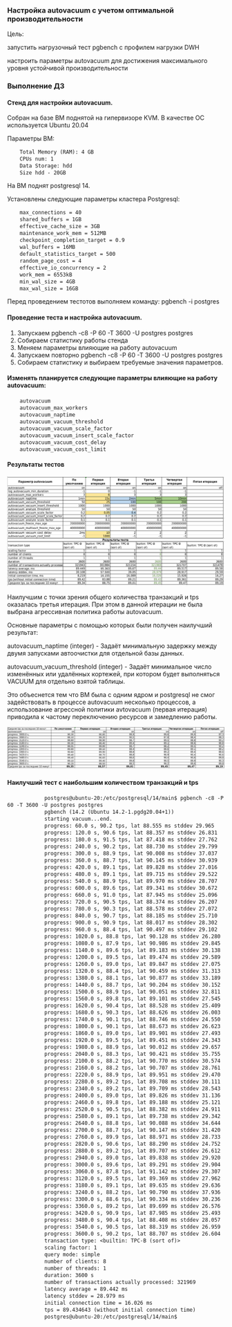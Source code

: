 ### Настройка autovacuum с учетом оптимальной производительности

Цель:

запустить нагрузочный тест pgbench с профилем нагрузки DWH

настроить параметры autovacuum для достижения максимального уровня устойчивой производительности

### Выполнение ДЗ

#### Стенд для настройки autovacuum.

Собран на базе ВМ поднятой на гипервизоре KVM. В качестве ОС используется Ubuntu 20.04

Параметры ВМ:

        Total Memory (RAM): 4 GB
        CPUs num: 1
        Data Storage: hdd
        Size hdd - 20GB
    
На ВМ поднят postgresql 14.

Установлены следующие параметры кластера Postgresql:

        max_connections = 40
        shared_buffers = 1GB
        effective_cache_size = 3GB
        maintenance_work_mem = 512MB
        checkpoint_completion_target = 0.9
        wal_buffers = 16MB
        default_statistics_target = 500
        random_page_cost = 4
        effective_io_concurrency = 2
        work_mem = 6553kB
        min_wal_size = 4GB
        max_wal_size = 16GB

Перед проведением тестотов выполняем команду:
     pgbench -i postgres

#### Проведение теста и настройка autovacuum.

1. Запускаем pgbench -c8 -P 60 -T 3600 -U postgres postgres
2. Собираем статистику работы стенда
3. Меняем параметры влияющие на работу autovacuum 
4. Запускаем повторно pgbench -c8 -P 60 -T 3600 -U postgres postgres
5. Собираем статистику и выбираем требуемые значения параметров.

#### Изменять планируется следующие параметры влияющие на работу autovacuum:

        autovacuum
        autovacuum_max_workers
        autovacuum_naptime
        autovacuum_vacuum_threshold
        autovacuum_vacuum_scale_factor
        autovacuum_vacuum_insert_scale_factor
        autovacuum_vacuum_cost_delay
        autovacuum_vacuum_cost_limit

#### Результаты тестов

![picture](pic_autovac_01.png)

Наилучшим с точки зрения общего количества транзакций и tps оказалась третья итерация. При этом в данной итерации не была выбрана агрессивная политика работы autovacuum. 

Основные параметры с помощью которых были получен наилучший результат:

autovacuum_naptime (integer) - Задаёт минимальную задержку между двумя запусками автоочистки для отдельной базы данных. 

autovacuum_vacuum_threshold (integer) - Задаёт минимальное число изменённых или удалённых кортежей, при котором будет выполняться VACUUM для отдельно взятой таблицы. 

Это объеснется тем что ВМ была с одним ядром и postgresql не смог задействовать в процессе autovacuum несколько процессов, а использование агрессной политики avtovacuum (первая итерация) приводила к частому переключению ресурсов и замедлению работы.



![picture](pic_autovac_02.png)


#### Наилучший тест с наибольшим количеством транзакций и tps

                postgres@ubuntu-20:/etc/postgresql/14/main$ pgbench -c8 -P 60 -T 3600 -U postgres postgres
                pgbench (14.2 (Ubuntu 14.2-1.pgdg20.04+1))
                starting vacuum...end.
                progress: 60.0 s, 90.2 tps, lat 88.555 ms stddev 29.965
                progress: 120.0 s, 90.6 tps, lat 88.357 ms stddev 26.831
                progress: 180.0 s, 91.5 tps, lat 87.418 ms stddev 27.762
                progress: 240.0 s, 90.2 tps, lat 88.730 ms stddev 29.799
                progress: 300.0 s, 88.9 tps, lat 90.008 ms stddev 37.037
                progress: 360.0 s, 88.7 tps, lat 90.145 ms stddev 30.939
                progress: 420.0 s, 89.1 tps, lat 89.828 ms stddev 27.016
                progress: 480.0 s, 89.1 tps, lat 89.715 ms stddev 29.522
                progress: 540.0 s, 88.9 tps, lat 89.970 ms stddev 28.707
                progress: 600.0 s, 89.6 tps, lat 89.341 ms stddev 30.672
                progress: 660.0 s, 91.0 tps, lat 87.945 ms stddev 25.096
                progress: 720.0 s, 90.5 tps, lat 88.374 ms stddev 26.207
                progress: 780.0 s, 90.3 tps, lat 88.578 ms stddev 27.072
                progress: 840.0 s, 90.7 tps, lat 88.185 ms stddev 25.710
                progress: 900.0 s, 90.9 tps, lat 88.017 ms stddev 28.302
                progress: 960.0 s, 88.4 tps, lat 90.497 ms stddev 29.102
                progress: 1020.0 s, 88.8 tps, lat 90.128 ms stddev 26.280
                progress: 1080.0 s, 87.9 tps, lat 90.986 ms stddev 29.845
                progress: 1140.0 s, 89.6 tps, lat 89.183 ms stddev 30.138
                progress: 1200.0 s, 89.5 tps, lat 89.474 ms stddev 29.589
                progress: 1260.0 s, 89.0 tps, lat 89.847 ms stddev 27.075
                progress: 1320.0 s, 88.4 tps, lat 90.459 ms stddev 31.313
                progress: 1380.0 s, 88.1 tps, lat 90.877 ms stddev 33.189
                progress: 1440.0 s, 88.7 tps, lat 90.204 ms stddev 30.152
                progress: 1500.0 s, 88.9 tps, lat 90.051 ms stddev 32.811
                progress: 1560.0 s, 89.8 tps, lat 89.101 ms stddev 27.545
                progress: 1620.0 s, 90.4 tps, lat 88.528 ms stddev 25.409
                progress: 1680.0 s, 90.3 tps, lat 88.626 ms stddev 26.003
                progress: 1740.0 s, 90.1 tps, lat 88.746 ms stddev 24.550
                progress: 1800.0 s, 90.1 tps, lat 88.673 ms stddev 26.623
                progress: 1860.0 s, 89.0 tps, lat 89.901 ms stddev 27.493
                progress: 1920.0 s, 89.5 tps, lat 89.451 ms stddev 24.343
                progress: 1980.0 s, 88.9 tps, lat 90.012 ms stddev 29.657
                progress: 2040.0 s, 88.3 tps, lat 90.421 ms stddev 35.755
                progress: 2100.0 s, 88.2 tps, lat 90.770 ms stddev 30.574
                progress: 2160.0 s, 88.2 tps, lat 90.707 ms stddev 28.761
                progress: 2220.0 s, 88.9 tps, lat 89.951 ms stddev 29.470
                progress: 2280.0 s, 89.2 tps, lat 89.708 ms stddev 30.111
                progress: 2340.0 s, 89.2 tps, lat 89.709 ms stddev 28.543
                progress: 2400.0 s, 89.0 tps, lat 89.826 ms stddev 31.136
                progress: 2460.0 s, 89.8 tps, lat 89.188 ms stddev 25.121
                progress: 2520.0 s, 90.5 tps, lat 88.382 ms stddev 24.911
                progress: 2580.0 s, 89.1 tps, lat 89.738 ms stddev 29.342
                progress: 2640.0 s, 88.8 tps, lat 90.088 ms stddev 34.644
                progress: 2700.0 s, 88.7 tps, lat 90.147 ms stddev 31.420
                progress: 2760.0 s, 89.9 tps, lat 88.971 ms stddev 28.733
                progress: 2820.0 s, 90.6 tps, lat 88.290 ms stddev 24.752
                progress: 2880.0 s, 89.2 tps, lat 89.707 ms stddev 26.612
                progress: 2940.0 s, 89.0 tps, lat 89.838 ms stddev 29.920
                progress: 3000.0 s, 89.6 tps, lat 89.291 ms stddev 29.904
                progress: 3060.0 s, 87.8 tps, lat 91.142 ms stddev 29.307
                progress: 3120.0 s, 89.5 tps, lat 89.369 ms stddev 27.962
                progress: 3180.0 s, 89.1 tps, lat 89.635 ms stddev 29.636
                progress: 3240.0 s, 88.2 tps, lat 90.790 ms stddev 37.936
                progress: 3300.0 s, 88.6 tps, lat 90.334 ms stddev 30.236
                progress: 3360.0 s, 89.2 tps, lat 89.699 ms stddev 26.576
                progress: 3420.0 s, 90.9 tps, lat 87.985 ms stddev 25.493
                progress: 3480.0 s, 90.4 tps, lat 88.408 ms stddev 28.057
                progress: 3540.0 s, 90.5 tps, lat 88.319 ms stddev 26.959
                progress: 3600.0 s, 90.2 tps, lat 88.707 ms stddev 26.604
                transaction type: <builtin: TPC-B (sort of)>
                scaling factor: 1
                query mode: simple
                number of clients: 8
                number of threads: 1
                duration: 3600 s
                number of transactions actually processed: 321969
                latency average = 89.442 ms
                latency stddev = 28.979 ms
                initial connection time = 16.026 ms
                tps = 89.434643 (without initial connection time)
                postgres@ubuntu-20:/etc/postgresql/14/main$ 



